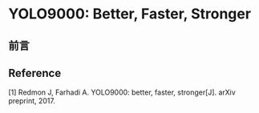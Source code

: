 # YOLO9000: Better, Faster, Stronger

## 前言




## Reference

\[1\] Redmon J, Farhadi A. YOLO9000: better, faster, stronger\[J\]. arXiv preprint, 2017.
